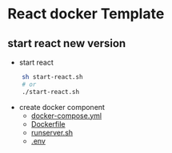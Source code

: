 # React docker Template

## start react new version
- start react
```bash
    sh start-react.sh
    # or
    ./start-react.sh
```

- create docker component
    - <a href="docker-compose.yml"> docker-compose.yml </a>
    - <a href="frontend/Dockerfile"> Dockerfile </a>
    - <a href="frontend/runserver.sh"> runserver.sh </a>
    - <a href=".env"> .env </a>